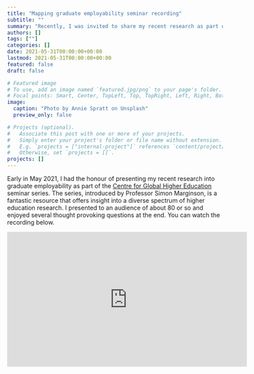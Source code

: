 ```yaml
---
title: "Mapping graduate employability seminar recording"
subtitle: ""
summary: "Recently, I was invited to share my recent research as part of the Centre for Global Higher Education webinar series"
authors: []
tags: [""]
categories: []
date: 2021-05-31T00:00:00+00:00
lastmod: 2021-05-31T00:00:00+00:00
featured: false
draft: false

# Featured image
# To use, add an image named `featured.jpg/png` to your page's folder.
# Focal points: Smart, Center, TopLeft, Top, TopRight, Left, Right, BottomLeft, Bottom, BottomRight.
image:
  caption: "Photo by Annie Spratt on Unsplash"
  preview_only: false

# Projects (optional).
#   Associate this post with one or more of your projects.
#   Simply enter your project's folder or file name without extension.
#   E.g. `projects = ["internal-project"]` references `content/project/deep-learning/index.md`.
#   Otherwise, set `projects = []`.
projects: []
---
```

Early in May 2021, I had the honour of presenting my recent research into graduate employability as part of the [Centre for Global Higher Education](https://www.researchcghe.org/) seminar series.
The series, introduced by Professor Simon Marginson, is a fantastic resource that offers insight into a diverse spectrum of higher education research.
I presented to an audience of about 80 or so and enjoyed several thought provoking questions at the end.
You can watch the recording below.

<iframe width="560" height="315" src="https://www.youtube.com/embed/6ioYZjD-uTg" title="YouTube video player" frameborder="0" allow="accelerometer; autoplay; clipboard-write; encrypted-media; gyroscope; picture-in-picture" allowfullscreen></iframe>

<div id="commento"></div>
<script defer
  src="https://cdn.commento.io/js/commento.js">
</script>
